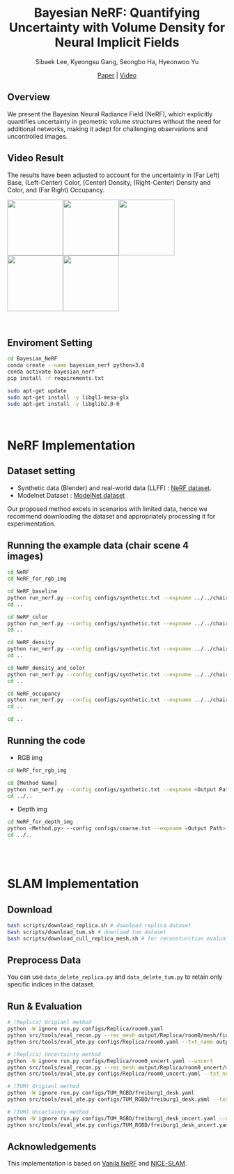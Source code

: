 <div align=center>
  
# Bayesian NeRF: Quantifying Uncertainty with Volume Density for Neural Implicit Fields

Sibaek Lee, Kyeongsu Gang, Seongbo Ha, Hyeonwoo Yu

[Paper](https://arxiv.org/abs/2404.06727) | [Video](https://youtu.be/wp5jW4S_jqo)

</div>

## Overview
We present the Bayesian Neural Radiance Field (NeRF), which explicitly quantifies uncertainty in geometric volume structures without the need for additional networks, making it adept for challenging observations and uncontrolled images. 

## Video Result
The results have been adjusted to account for the uncertainty in (Far Left) Base, (Left-Center) Color, (Center) Density, (Right-Center) Density and Color, and (Far Right) Occupancy.

<img src="figs/4_ori.gif" width="128" height="128"/><img src="figs/4_col.gif" width="128" height="128"/><img src="figs/4_den.gif" width="128" height="128"/><img src="figs/4_dencol.gif" width="128" height="128"/><img src="figs/4_occu.gif" width="128" height="128"/>



<br/> 

## Enviroment Setting
```bash
cd Bayesian_NeRF
conda create --name bayesian_nerf python=3.8
conda activate bayesian_nerf
pip install -r requirements.txt
```

```bash
sudo apt-get update
sudo apt-get install -y libgl1-mesa-glx
sudo apt-get install -y libglib2.0-0
```
<br/> 


# NeRF Implementation



## Dataset setting
- Synthetic data (Blender) and real-world data (LLFF) : [NeRF dataset](https://drive.google.com/drive/folders/128yBriW1IG_3NJ5Rp7APSTZsJqdJdfc1).
- Modelnet Dataset : [ModelNet dataset](https://modelnet.cs.princeton.edu/)


Our proposed method excels in scenarios with limited data, hence we recommend downloading the dataset and appropriately processing it for experimentation.


## Running the example data (chair scene 4 images)
```bash
cd NeRF
cd NeRF_for_rgb_img

cd NeRF_baseline
python run_nerf.py --config configs/synthetic.txt --expname ../../chair/4_baseline --datadir ../../data/nerf_synthetic/chair_4
cd ..

cd NeRF_color
python run_nerf.py --config configs/synthetic.txt --expname ../../chair/4_color --datadir ../../data/nerf_synthetic/chair_4
cd ..

cd NeRF_density
python run_nerf.py --config configs/synthetic.txt --expname ../../chair/4_density --datadir ../../data/nerf_synthetic/chair_4
cd ..

cd NeRF_density_and_color
python run_nerf.py --config configs/synthetic.txt --expname ../../chair/4_den_col --datadir ../../data/nerf_synthetic/chair_4
cd ..

cd NeRF_occupancy
python run_nerf.py --config configs/synthetic.txt --expname ../../chair/4_occupancy --datadir ../../data/nerf_synthetic/chair_4
cd ..

cd ..

```


## Running the code

- RGB img
```bash
cd NeRF_for_rgb_img

cd [Method Name]
python run_nerf.py --config configs/synthetic.txt --expname <Output Path> --datadir <Dataset Path>
cd ../..
```


- Depth img
```bash
cd NeRF_for_depth_img
python <Method.py> --config configs/coarse.txt --expname <Output Path> --datadir <Dataset Path>
cd ../..
```

 <br/>  <br/> 


# SLAM Implementation 


## Download
```bash
bash scripts/download_replica.sh # download replica dataset
bash scripts/download_tum.sh # download tum dataset
bash scripts/download_cull_replica_mesh.sh # for reconsturction evaluation
```

## Preprocess Data
You can use `data_delete_replica.py` and `data_delete_tum.py` to retain only specific indices in the dataset.

## Run & Evaluation
```bash
# (Replica) Origianl method
python -W ignore run.py configs/Replica/room0.yaml
python src/tools/eval_recon.py --rec_mesh output/Replica/room0/mesh/final_mesh_eval_rec.ply --gt_mesh cull_replica_mesh/room0.ply -2d -3d -txt_name output/Replica/room0/result.txt
python src/tools/eval_ate.py configs/Replica/room0.yaml --txt_name output/Replica/room0/result.txt

# (Replica) Uncertainty method
python -W ignore run.py configs/Replica/room0_uncert.yaml --uncert
python src/tools/eval_recon.py --rec_mesh output/Replica/room0_uncert/mesh/final_mesh_eval_rec.ply --gt_mesh cull_replica_mesh/room0.ply -2d -3d -txt_name output/Replica/room0_uncert/result.txt
python src/tools/eval_ate.py configs/Replica/room0_uncert.yaml --txt_name output/Replica/room0_uncert/result.txt
```

```bash
# (TUM) Origianl method
python -W ignore run.py configs/TUM_RGBD/freiburg1_desk.yaml
python src/tools/eval_ate.py configs/TUM_RGBD/freiburg1_desk.yaml --txt_name output/TUM_RGBD/freiburg1_desk/result.txt

# (TUM) Uncertainty method
python -W ignore run.py configs/TUM_RGBD/freiburg1_desk_uncert.yaml --uncert
python src/tools/eval_ate.py configs/TUM_RGBD/freiburg1_desk_uncert.yaml --txt_name output/TUM_RGBD/freiburg1_desk_uncert/result.txt
```




## Acknowledgements
This implementation is based on [Vanila NeRF](https://github.com/bmild/nerf) and [NICE-SLAM](https://github.com/cvg/nice-slam/tree/master).
